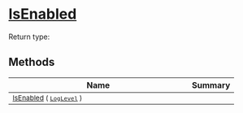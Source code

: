 # [IsEnabled](./SimpleConsoleLogger-100664040.md)


Return type:
## Methods

| Name | Summary | 
| --- | --- | 
| <sub>[IsEnabled](./SimpleConsoleLogger-100664040.md) ( [`LogLevel`](https://docs.microsoft.com/en-us/dotnet/api/Microsoft.Extensions.Logging.LogLevel) )</sub><img width=200/>| <sub></sub>| <br>


